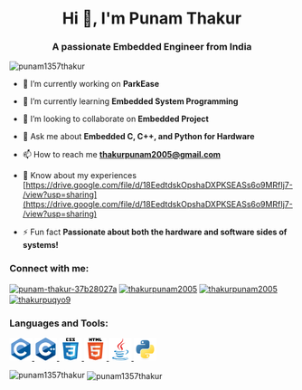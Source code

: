 <h1 align="center">Hi 👋, I'm Punam Thakur</h1>
<h3 align="center">A passionate Embedded Engineer from India</h3>

<p align="left"> <img src="https://komarev.com/ghpvc/?username=punam1357thakur&label=Profile%20views&color=0e75b6&style=flat" alt="punam1357thakur" /> </p>

- 🔭 I’m currently working on **ParkEase**

- 🌱 I’m currently learning **Embedded System Programming**

- 👯 I’m looking to collaborate on **Embedded Project**

- 💬 Ask me about **Embedded C, C++, and Python for Hardware**

- 📫 How to reach me **thakurpunam2005@gmail.com**

- 📄 Know about my experiences [https://drive.google.com/file/d/18EedtdskOpshaDXPKSEASs6o9MRfIj7-/view?usp=sharing](https://drive.google.com/file/d/18EedtdskOpshaDXPKSEASs6o9MRfIj7-/view?usp=sharing)

- ⚡ Fun fact **Passionate about both the hardware and software sides of systems!**

<h3 align="left">Connect with me:</h3>
<p align="left">
<a href="https://linkedin.com/in/punam-thakur-37b28027a" target="blank"><img align="center" src="https://raw.githubusercontent.com/rahuldkjain/github-profile-readme-generator/master/src/images/icons/Social/linked-in-alt.svg" alt="punam-thakur-37b28027a" height="30" width="40" /></a>
<a href="https://www.hackerrank.com/thakurpunam2005" target="blank"><img align="center" src="https://raw.githubusercontent.com/rahuldkjain/github-profile-readme-generator/master/src/images/icons/Social/hackerrank.svg" alt="thakurpunam2005" height="30" width="40" /></a>
<a href="https://www.leetcode.com/thakurpunam2005" target="blank"><img align="center" src="https://raw.githubusercontent.com/rahuldkjain/github-profile-readme-generator/master/src/images/icons/Social/leet-code.svg" alt="thakurpunam2005" height="30" width="40" /></a>
<a href="https://auth.geeksforgeeks.org/user/thakurpuqyo9" target="blank"><img align="center" src="https://raw.githubusercontent.com/rahuldkjain/github-profile-readme-generator/master/src/images/icons/Social/geeks-for-geeks.svg" alt="thakurpuqyo9" height="30" width="40" /></a>
</p>

<h3 align="left">Languages and Tools:</h3>
<p align="left"> <a href="https://www.cprogramming.com/" target="_blank" rel="noreferrer"> <img src="https://raw.githubusercontent.com/devicons/devicon/master/icons/c/c-original.svg" alt="c" width="40" height="40"/> </a> <a href="https://www.w3schools.com/cpp/" target="_blank" rel="noreferrer"> <img src="https://raw.githubusercontent.com/devicons/devicon/master/icons/cplusplus/cplusplus-original.svg" alt="cplusplus" width="40" height="40"/> </a> <a href="https://www.w3schools.com/css/" target="_blank" rel="noreferrer"> <img src="https://raw.githubusercontent.com/devicons/devicon/master/icons/css3/css3-original-wordmark.svg" alt="css3" width="40" height="40"/> </a> <a href="https://www.w3.org/html/" target="_blank" rel="noreferrer"> <img src="https://raw.githubusercontent.com/devicons/devicon/master/icons/html5/html5-original-wordmark.svg" alt="html5" width="40" height="40"/> </a> <a href="https://www.java.com" target="_blank" rel="noreferrer"> <img src="https://raw.githubusercontent.com/devicons/devicon/master/icons/java/java-original.svg" alt="java" width="40" height="40"/> </a> <a href="https://www.python.org" target="_blank" rel="noreferrer"> <img src="https://raw.githubusercontent.com/devicons/devicon/master/icons/python/python-original.svg" alt="python" width="40" height="40"/> </a> </p>

<p><img align="left" src="https://github-readme-stats.vercel.app/api/top-langs?username=punam1357thakur&show_icons=true&locale=en&layout=compact" alt="punam1357thakur" /></p>

<p>&nbsp;<img align="center" src="https://github-readme-stats.vercel.app/api?username=punam1357thakur&show_icons=true&locale=en" alt="punam1357thakur" /></p>
